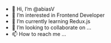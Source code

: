 - 👋 Hi, I’m @abiasV
- 👀 I’m interested in Frontend Developer
- 🌱 I’m currently learning Redux.js
- 💞️ I’m looking to collaborate on ...
- 📫 How to reach me ...

<!---
abiasV/abiasV is a ✨ special ✨ repository because its `README.md` (this file) appears on your GitHub profile.
You can click the Preview link to take a look at your changes.
--->
